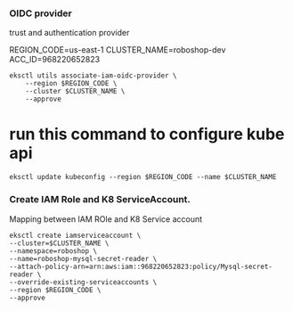 

### OIDC provider
trust and authentication provider

REGION_CODE=us-east-1
CLUSTER_NAME=roboshop-dev
ACC_ID=968220652823
```
eksctl utils associate-iam-oidc-provider \
    --region $REGION_CODE \
    --cluster $CLUSTER_NAME \
    --approve
```
# run this command to configure kube api
```
eksctl update kubeconfig --region $REGION_CODE --name $CLUSTER_NAME
```


### Create IAM Role and K8 ServiceAccount.
Mapping between IAM ROle and K8 Service account
```
eksctl create iamserviceaccount \
--cluster=$CLUSTER_NAME \
--namespace=roboshop \
--name=roboshop-mysql-secret-reader \
--attach-policy-arn=arn:aws:iam::968220652823:policy/Mysql-secret-reader \
--override-existing-serviceaccounts \
--region $REGION_CODE \
--approve
```

